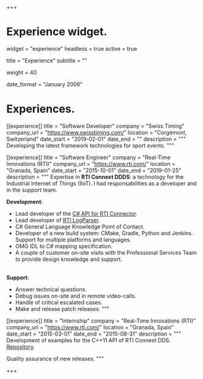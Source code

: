+++
# Experience widget.
widget = "experience"
headless = true
active = true

title = "Experience"
subtitle = ""

weight = 40

date_format = "January 2006"

# Experiences.
[[experience]]
  title = "Software Developer"
  company = "Swiss Timing"
  company_url = "https://www.swisstiming.com/"
  location = "Corgémont, Switzerland"
  date_start = "2019-02-01"
  date_end = ""
  description = """
  Developing the latest framework technologies for sport events.
  """

[[experience]]
  title = "Software Engineer"
  company = "Real-Time Innovations (RTI)"
  company_url = "https://www.rti.com/"
  location = "Granada, Spain"
  date_start = "2015-10-01"
  date_end = "2019-01-25"
  description = """
  Expertise in **RTI Connext DDDS**: a technology for the Industrial
  Internet of Things (IIoT). I had responsabilities as a developer and in the support team.

  **Development**:

  * Lead developer of the [C# API for RTI Connector](https://github.com/rticommunity/rticonnextdds-connector-cs).
  * Lead developer of [RTI LogParser](https://github.com/rticommunity/rticonnextdds-logparser).
  * C# General Language Knowledge Point of Contact.
  * Developer of a new build system: CMake, Gradle, Python and Jenkins.
    Support for multiple platforms and languages.
  * OMG IDL to C# mapping specification.
  * A couple of customer on-site visits with the Professional Services Team
    to provide design knowledge and support.

  <br/> **Support**:

  * Answer technical questions.
  * Debug issues on-site and in remote video-calls.
  * Handle of critical escalated cases.
  * Make and release patch releases.
  """

[[experience]]
  title = "Internship"
  company = "Real-Time Innovations (RTI)"
  company_url = "https://www.rti.com/"
  location = "Granada, Spain"
  date_start = "2015-03-01"
  date_end = "2015-08-31"
  description = """
  Development of examples for the C++11 API of RTI Connext DDS. [Repository](https://github.com/rticommunity/rticonnextdds-examples).

  Quality assurance of new releases.
  """

+++
